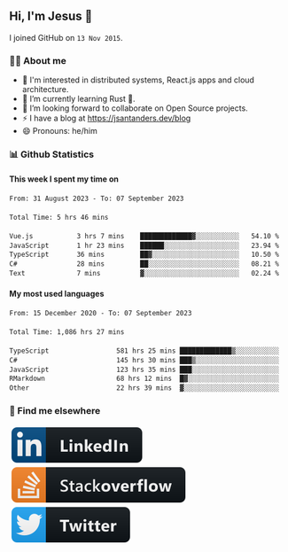 ## Hi, I'm Jesus 👋

I joined GitHub on `13 Nov 2015`.

<!-- Talking about you -->

### 👨‍💻 About me

- 👦 I'm interested in distributed systems, React.js apps and cloud architecture.
- 🌱 I’m currently learning Rust 🦀.
- 👯 I’m looking forward to collaborate on Open Source projects.
- ⚡️ I have a blog at <https://jsantanders.dev/blog>
- 😄 Pronouns: he/him

### 📊 Github Statistics

#### This week I spent my time on

<!--START_SECTION:weekly-->

```txt
From: 31 August 2023 - To: 07 September 2023

Total Time: 5 hrs 46 mins

Vue.js           3 hrs 7 mins    █████████████▓░░░░░░░░░░░   54.10 %
JavaScript       1 hr 23 mins    ██████░░░░░░░░░░░░░░░░░░░   23.94 %
TypeScript       36 mins         ██▓░░░░░░░░░░░░░░░░░░░░░░   10.50 %
C#               28 mins         ██░░░░░░░░░░░░░░░░░░░░░░░   08.21 %
Text             7 mins          ▓░░░░░░░░░░░░░░░░░░░░░░░░   02.24 %
```

<!--END_SECTION:weekly-->

#### My most used languages

<!--START_SECTION:alltime-->

```txt
From: 15 December 2020 - To: 07 September 2023

Total Time: 1,086 hrs 27 mins

TypeScript                 581 hrs 25 mins █████████████▒░░░░░░░░░░░   53.52 %
C#                         145 hrs 30 mins ███▒░░░░░░░░░░░░░░░░░░░░░   13.39 %
JavaScript                 123 hrs 35 mins ███░░░░░░░░░░░░░░░░░░░░░░   11.38 %
RMarkdown                  68 hrs 12 mins  █▓░░░░░░░░░░░░░░░░░░░░░░░   06.28 %
Other                      22 hrs 39 mins  ▓░░░░░░░░░░░░░░░░░░░░░░░░   02.09 %
```

<!--END_SECTION:alltime-->

### 📢 Find me elsewhere

<p>
  <a target="_blank" href="https://linkedin.com/in/jsantanders">
    <img src="https://github.com/jsantanders/jsantanders/blob/master/img/linkedin.svg" alt="LinkedIn" style="vertical-align:top; margin:4px">
  </a>
  
  <a target="_blank" href="https://stackoverflow.com/users/7318331/jesus-santander">
    <img src="https://github.com/jsantanders/jsantanders/blob/master/img/stackoverflow.svg" alt="StackOverflow" style="vertical-align:top; margin:4px">
  </a>
  
  <a target="_blank" href="http://twitter.com/jsantanders">
    <img src="https://github.com/jsantanders/jsantanders/blob/master/img/twitter.svg" alt="Twitter" style="vertical-align:top; margin:4px">
  </a>
</p>
